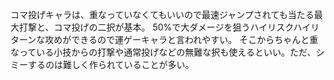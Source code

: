 コマ投げキャラは、重なっていなくてもいいので最速ジャンプされても当たる最大打撃と、コマ投げの二択が基本。
50%で大ダメージを狙うハイリスクハイリターンな攻めができるので運ゲーキャラと言われやすい。
そこからちゃんと重なっている小技からの打撃や通常投げなどの無難な択も使えるといい。ただ、シミーするのは難しく作られていることが多い。
